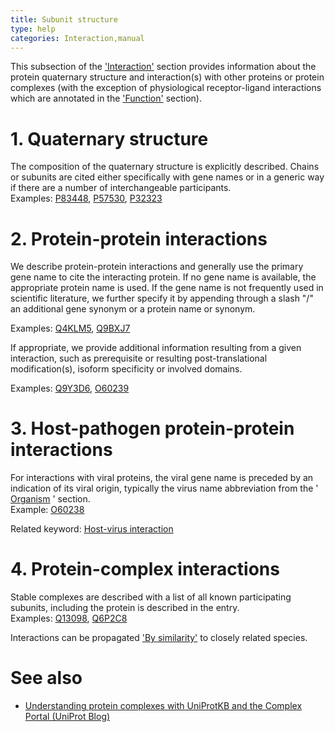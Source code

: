 ```yaml
---
title: Subunit structure
type: help
categories: Interaction,manual
---
```


This subsection of the ['Interaction'](https://www.uniprot.org/help/interaction_section) section provides information about the protein quaternary structure and interaction(s) with other proteins or protein complexes (with the exception of physiological receptor-ligand interactions which are annotated in the ['Function'](https://www.uniprot.org/help/function_section) section).

# 1. Quaternary structure

The composition of the quaternary structure is explicitly described. Chains or subunits are cited either specifically with gene names or in a generic way if there are a number of interchangeable participants.  
Examples: [P83448](https://www.uniprot.org/uniprotkb/P83448#interaction), [P57530](https://www.uniprot.org/uniprotkb/P57530#interaction), [P32323](https://www.uniprot.org/uniprotkb/P32323#interaction)

# 2. Protein-protein interactions

We describe protein-protein interactions and generally use the primary gene name to cite the interacting protein. If no gene name is available, the appropriate protein name is used. If the gene name is not frequently used in scientific literature, we further specify it by appending through a slash "/" an additional gene synonym or a protein name or synonym.

Examples: [Q4KLM5](https://www.uniprot.org/uniprotkb/Q4KLM5#interaction), [Q9BXJ7](https://www.uniprot.org/uniprotkb/Q9BXJ7#interaction)

If appropriate, we provide additional information resulting from a given interaction, such as prerequisite or resulting post-translational modification(s), isoform specificity or involved domains.

Examples: [Q9Y3D6](https://www.uniprot.org/uniprotkb/Q9Y3D6#interaction), [O60239](https://www.uniprot.org/uniprotkb/O60239#interaction)

# 3. Host-pathogen protein-protein interactions

For interactions with viral proteins, the viral gene name is preceded by an indication of its viral origin, typically the virus name abbreviation from the ' [Organism](https://www.uniprot.org/help/organism-name) ' section.  
Example: [O60238](https://www.uniprot.org/uniprotkb/O60238#interaction)

Related keyword: [Host-virus interaction](https://www.uniprot.org/keywords/945)

# 4. Protein-complex interactions

Stable complexes are described with a list of all known participating subunits, including the protein is described in the entry.  
Examples: [Q13098](https://www.uniprot.org/uniprotkb/Q13098#interaction), [Q6P2C8](https://www.uniprot.org/uniprotkb/Q6P2C8#interaction)

Interactions can be propagated ['By similarity'](https://www.uniprot.org/help/evidences#ECO:0000250) to closely related species.

# See also

-   [Understanding protein complexes with UniProtKB and the Complex Portal (UniProt Blog)](https://insideuniprot.blogspot.com/2020/02/understanding-protein-complexes-with.html)
